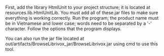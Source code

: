 First, add the library HtmlUnit to your project structure; it is located at resources.lib.HtmlUnitLib. You must add all of these.jar files to make sure everything is working correctly.
Run the program; the product name must be in Vietnamese and lower case; words need to be separated by a '-' character.
Follow the options that the program displays.

You can also run the jar file located at out/artifacts/BrowseLibrivox_jar/BrowseLibrivox.jar using cmd to use this tool.
